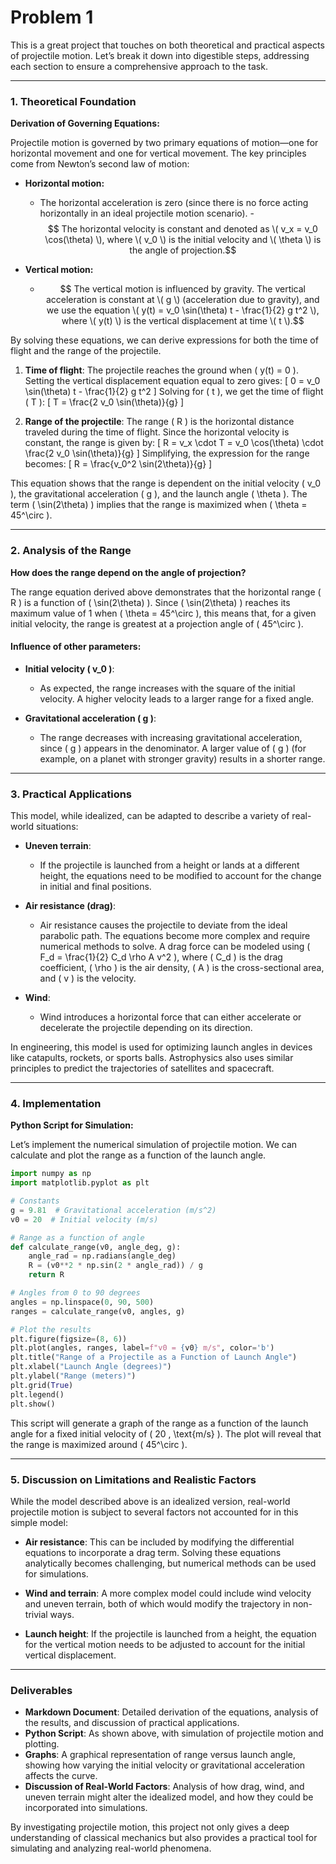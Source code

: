 # Problem 1
This is a great project that touches on both theoretical and practical aspects of projectile motion. Let’s break it down into digestible steps, addressing each section to ensure a comprehensive approach to the task.

---

### 1. **Theoretical Foundation**

**Derivation of Governing Equations:**

Projectile motion is governed by two primary equations of motion—one for horizontal movement and one for vertical movement. The key principles come from Newton’s second law of motion:

- **Horizontal motion:**
  - The horizontal acceleration is zero (since there is no force acting horizontally in an ideal projectile motion scenario).
  -$$ The horizontal velocity is constant and denoted as \( v_x = v_0 \cos(\theta) \), where \( v_0 \) is the initial velocity and \( \theta \) is the angle of projection.$$

- **Vertical motion:**
  - $$ The vertical motion is influenced by gravity. The vertical acceleration is constant at \( g \) (acceleration due to gravity), and we use the equation \( y(t) = v_0 \sin(\theta) t - \frac{1}{2} g t^2 \), where \( y(t) \) is the vertical displacement at time \( t \).$$

By solving these equations, we can derive expressions for both the time of flight and the range of the projectile.

1. **Time of flight**:
   The projectile reaches the ground when \( y(t) = 0 \). Setting the vertical displacement equation equal to zero gives:
   \[
   0 = v_0 \sin(\theta) t - \frac{1}{2} g t^2
   \]
   Solving for \( t \), we get the time of flight \( T \):
   \[
   T = \frac{2 v_0 \sin(\theta)}{g}
   \]

2. **Range of the projectile**:
   The range \( R \) is the horizontal distance traveled during the time of flight. Since the horizontal velocity is constant, the range is given by:
   \[
   R = v_x \cdot T = v_0 \cos(\theta) \cdot \frac{2 v_0 \sin(\theta)}{g}
   \]
   Simplifying, the expression for the range becomes:
   \[
   R = \frac{v_0^2 \sin(2\theta)}{g}
   \]

This equation shows that the range is dependent on the initial velocity \( v_0 \), the gravitational acceleration \( g \), and the launch angle \( \theta \). The term \( \sin(2\theta) \) implies that the range is maximized when \( \theta = 45^\circ \).

---

### 2. **Analysis of the Range**

**How does the range depend on the angle of projection?**

The range equation derived above demonstrates that the horizontal range \( R \) is a function of \( \sin(2\theta) \). Since \( \sin(2\theta) \) reaches its maximum value of 1 when \( \theta = 45^\circ \), this means that, for a given initial velocity, the range is greatest at a projection angle of \( 45^\circ \).

#### Influence of other parameters:

- **Initial velocity \( v_0 \)**: 
  - As expected, the range increases with the square of the initial velocity. A higher velocity leads to a larger range for a fixed angle.
  
- **Gravitational acceleration \( g \)**: 
  - The range decreases with increasing gravitational acceleration, since \( g \) appears in the denominator. A larger value of \( g \) (for example, on a planet with stronger gravity) results in a shorter range.

---

### 3. **Practical Applications**

This model, while idealized, can be adapted to describe a variety of real-world situations:

- **Uneven terrain**: 
  - If the projectile is launched from a height or lands at a different height, the equations need to be modified to account for the change in initial and final positions.
  
- **Air resistance (drag)**: 
  - Air resistance causes the projectile to deviate from the ideal parabolic path. The equations become more complex and require numerical methods to solve. A drag force can be modeled using \( F_d = \frac{1}{2} C_d \rho A v^2 \), where \( C_d \) is the drag coefficient, \( \rho \) is the air density, \( A \) is the cross-sectional area, and \( v \) is the velocity.

- **Wind**: 
  - Wind introduces a horizontal force that can either accelerate or decelerate the projectile depending on its direction.

In engineering, this model is used for optimizing launch angles in devices like catapults, rockets, or sports balls. Astrophysics also uses similar principles to predict the trajectories of satellites and spacecraft.

---

### 4. **Implementation**

**Python Script for Simulation:**

Let’s implement the numerical simulation of projectile motion. We can calculate and plot the range as a function of the launch angle.

```python
import numpy as np
import matplotlib.pyplot as plt

# Constants
g = 9.81  # Gravitational acceleration (m/s^2)
v0 = 20  # Initial velocity (m/s)

# Range as a function of angle
def calculate_range(v0, angle_deg, g):
    angle_rad = np.radians(angle_deg)
    R = (v0**2 * np.sin(2 * angle_rad)) / g
    return R

# Angles from 0 to 90 degrees
angles = np.linspace(0, 90, 500)
ranges = calculate_range(v0, angles, g)

# Plot the results
plt.figure(figsize=(8, 6))
plt.plot(angles, ranges, label=f"v0 = {v0} m/s", color='b')
plt.title("Range of a Projectile as a Function of Launch Angle")
plt.xlabel("Launch Angle (degrees)")
plt.ylabel("Range (meters)")
plt.grid(True)
plt.legend()
plt.show()
```

This script will generate a graph of the range as a function of the launch angle for a fixed initial velocity of \( 20 \, \text{m/s} \). The plot will reveal that the range is maximized around \( 45^\circ \).

---

### 5. **Discussion on Limitations and Realistic Factors**

While the model described above is an idealized version, real-world projectile motion is subject to several factors not accounted for in this simple model:

- **Air resistance**: This can be included by modifying the differential equations to incorporate a drag term. Solving these equations analytically becomes challenging, but numerical methods can be used for simulations.
  
- **Wind and terrain**: A more complex model could include wind velocity and uneven terrain, both of which would modify the trajectory in non-trivial ways.

- **Launch height**: If the projectile is launched from a height, the equation for the vertical motion needs to be adjusted to account for the initial vertical displacement.

---

### Deliverables

- **Markdown Document**: Detailed derivation of the equations, analysis of the results, and discussion of practical applications.
- **Python Script**: As shown above, with simulation of projectile motion and plotting.
- **Graphs**: A graphical representation of range versus launch angle, showing how varying the initial velocity or gravitational acceleration affects the curve.
- **Discussion of Real-World Factors**: Analysis of how drag, wind, and uneven terrain might alter the idealized model, and how they could be incorporated into simulations.

By investigating projectile motion, this project not only gives a deep understanding of classical mechanics but also provides a practical tool for simulating and analyzing real-world phenomena.